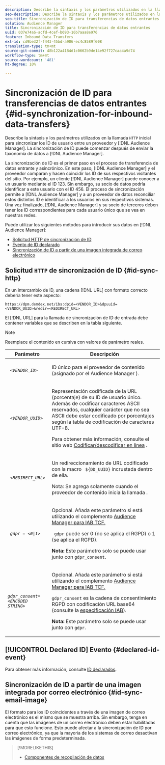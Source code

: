 ```yaml
---
description: Describe la sintaxis y los parámetros utilizados en la llamada HTTP inicial para sincronizar los ID de usuario entre un proveedor y un Audience Manager. La sincronización de ID puede comenzar después de enviar la taxonomía de datos al Audience Manager.
seo-description: Describe la sintaxis y los parámetros utilizados en la llamada HTTP inicial para sincronizar los ID de usuario entre un proveedor y un Audience Manager. La sincronización de ID puede comenzar después de enviar la taxonomía de datos al Audience Manager.
seo-title: Sincronización de ID para transferencias de datos entrantes
solution: Audience Manager
title: Sincronización de ID para transferencias de datos entrantes
uuid: 037e74a6-acfd-4cef-b693-16b7aaa8e976
feature: Inbound Data Transfers
exl-id: cd9be32f-f443-45bd-a906-ec4c8589f608
translation-type: tm+mt
source-git-commit: 48b122a4184d1c0662b9de14e92f727caa4a9d74
workflow-type: tm+mt
source-wordcount: '481'
ht-degree: 10%

---
```


# Sincronización de ID para transferencias de datos entrantes {#id-synchronization-for-inbound-data-transfers}

Describe la sintaxis y los parámetros utilizados en la llamada `HTTP` inicial para sincronizar los ID de usuario entre un proveedor y [!DNL Audience Manager]. La sincronización de ID puede comenzar después de enviar la taxonomía de datos a [!DNL Audience Manager].

La sincronización de ID es el primer paso en el proceso de transferencia de datos entrante y asincrónico. En este paso, [!DNL Audience Manager] y el proveedor comparan y hacen coincidir los ID de sus respectivos visitantes del sitio. Por ejemplo, un cliente [!DNL Audience Manager] puede conocer a un usuario mediante el ID 123. Sin embargo, su socio de datos podría identificar a este usuario con el ID 456. El proceso de sincronización permite a [!DNL Audience Manager] y a un proveedor de datos reconciliar estos distintos ID e identificar a los usuarios en sus respectivos sistemas. Una vez finalizado, [!DNL Audience Manager] y su socio de terceros deben tener los ID correspondientes para cada usuario único que se vea en nuestras redes.

Puede utilizar los siguientes métodos para introducir sus datos en [!DNL Audience Manager]:

* [Solicitud HTTP de sincronización de ID](../../../integration/sending-audience-data/batch-data-transfer-explained/id-sync-http.md#id-sync-http)
* [Evento de ID declarado](../../../integration/sending-audience-data/batch-data-transfer-explained/id-sync-http.md#declared-id-event)
* [Sincronización de ID a partir de una imagen integrada de correo electrónico](../../../integration/sending-audience-data/batch-data-transfer-explained/id-sync-http.md#id-sync-email-image)

## Solicitud `HTTP` de sincronización de ID {#id-sync-http}

En un intercambio de ID, una cadena [!DNL URL] con formato correcto debería tener este aspecto:

```
https://dpm.demdex.net/ibs:dpid=<VENDOR_ID>&dpuuid=<VENDOR_UUID>&redir=<REDIRECT_URL>
```

El [!DNL URL] para la llamada de sincronización de ID de entrada debe contener variables que se describen en la tabla siguiente.

>[!NOTE]
>
>Reemplace el contenido en cursiva con valores de parámetro reales.

<table id="table_EB9F4246E2A34ABB8ED06EA458EB186F"> 
 <thead> 
  <tr> 
   <th colname="col1" class="entry"> Parámetro </th> 
   <th colname="col2" class="entry"> Descripción </th> 
  </tr> 
 </thead>
 <tbody> 
  <tr> 
   <td colname="col1"> <code> <i>&lt;VENDOR_ID&gt;</i> </code> </td> 
   <td colname="col2"> <p>ID único para el proveedor de contenido (asignado por el Audience Manager <span class="keyword"></span>). </p> </td> 
  </tr> 
  <tr> 
   <td colname="col1"> <code> <i>&lt;VENDOR_UUID&gt;</i> </code> </td> 
   <td colname="col2"> <p>Representación codificada de la URL (porcentaje) de su ID de usuario único. Además de codificar caracteres ASCII reservados, cualquier carácter que no sea ASCII debe estar codificado por porcentajes según la tabla de codificación de caracteres UTF-8. </p> <p>Para obtener más información, consulte el sitio web <a href="https://www.url-encode-decode.com" format="http" scope="external"> Codificar/descodificar en línea</a> . </p> </td> 
  </tr> 
  <tr> 
   <td colname="col1"> <code> <i>&lt;REDIRECT_URL&gt;</i> </code> </td> 
   <td colname="col2"> <p>Un redireccionamiento de URL codificado con la macro <code> ${DD_UUID}</code> incrustada dentro de ella. </p> <p>Nota:  Se agrega solamente cuando el proveedor de contenido inicia la llamada . </p> </td> 
  </tr> 
  <tr> 
   <td colname="col1"> <code> <i>gdpr = &lt;0|1&gt;</i> </code> </td> 
   <td colname="col2"> <p>Opcional. Añada este parámetro si está utilizando el complemento <a href="../../../overview/data-security-and-privacy/aam-iab-plugin.md">Audience Manager para IAB TCF.</a></p> <p><code> gdpr</code> puede ser 0 (no se aplica el RGPD) o 1 (se aplica el RGPD). </p> <p> <b>Nota:</b> Este parámetro solo se puede usar junto con  <code>gdpr_consent</code>.</p></td> 
  </tr> 
  <tr> 
   <td colname="col1"> <code><i>gdpr_consent=&lt;ENCODED STRING&gt;</i> </code> </td> 
   <td colname="col2"> <p>Opcional. Añada este parámetro si está utilizando el complemento <a href="../../../overview/data-security-and-privacy/aam-iab-plugin.md">Audience Manager para IAB TCF.</a></p> <p><code>gdpr_consent</code> es la cadena de consentimiento RGPD con codificación URL base64 (consulte la <a href="https://github.com/InteractiveAdvertisingBureau/GDPR-Transparency-and-Consent-Framework/blob/master/URL-based%20Consent%20Passing_%20Framework%20Guidance.md#specifications" format="http" scope="external"> especificación IAB</a>). </p> <p> <b>Nota:</b> Este parámetro solo se puede usar junto con  <code>gdpr</code>.</p> </td> 
  </tr> 
 </tbody> 
</table>

## [!UICONTROL Declared ID] Evento {#declared-id-event}

Para obtener más información, consulte [ID declarados](../../../features/declared-ids.md).

## Sincronización de ID a partir de una imagen integrada por correo electrónico {#id-sync-email-image}

El formato para los ID coincidentes a través de una imagen de correo electrónico es el mismo que se muestra arriba. Sin embargo, tenga en cuenta que las imágenes de un correo electrónico deben estar habilitadas para que esto funcione. Esto puede afectar a la sincronización de ID por correo electrónico, ya que la mayoría de los sistemas de correo desactivan las imágenes de forma predeterminada.

>[!MORELIKETHIS]
>
>* [Componentes de recopilación de datos](../../../reference/system-components/components-data-collection.md)

